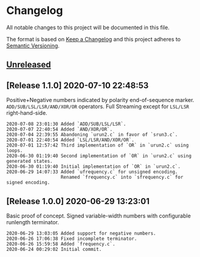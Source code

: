 # Changelog
All notable changes to this project will be documented in this file.

The format is based on [Keep a Changelog](http://keepachangelog.com/en/1.0.0/)
and this project adheres to [Semantic Versioning](http://semver.org/spec/v2.0.0.html).

## [Unreleased]

## [Release 1.1.0] 2020-07-10 22:48:53

Positive+Negative numbers indicated by polarity end-of-sequence marker.
`ADD/SUB/LSL/LSR/AND/XOR/OR` operators.
Full Streaming except for `LSL/LSR` right-hand-side.

```
2020-07-08 23:01:30 Added `ADD/SUB/LSL/LSR`.
2020-07-07 22:40:54 Added `AND/XOR/OR`.
2020-07-04 22:39:55 Abandoning `urun2.c` in favor of `srun3.c`.
2020-07-01 22:40:54 Added `LSL/LSR/AND/XOR/OR`.
2020-07-01 12:57:42 Third implementation of `OR` in `urun2.c` using loops.
2020-06-30 01:19:40 Second implementation of `OR` in `urun2.c` using generated states.
2020-06-30 01:19:40 Initial implementation of `OR` in `urun2.c`.
2020-06-29 14:07:33 Added `ufrequency.c` for unsigned encoding.
                    Renamed `frequency.c` into `sfrequency.c` for signed encoding. 
```

## [Release 1.0.0] 2020-06-29 13:23:01

Basic proof of concept.
Signed variable-width numbers with configurable runlength terminator.

```
2020-06-29 13:03:05 Added support for negative numbers.
2020-06-26 17:06:38 Fixed incomplete terminator.
2020-06-26 15:59:58 Added `frequency.c`.
2020-06-24 00:29:02 Initial commit.
```

[Unreleased]: /RockingShip/armonika/compare/v1.0.0...HEAD
